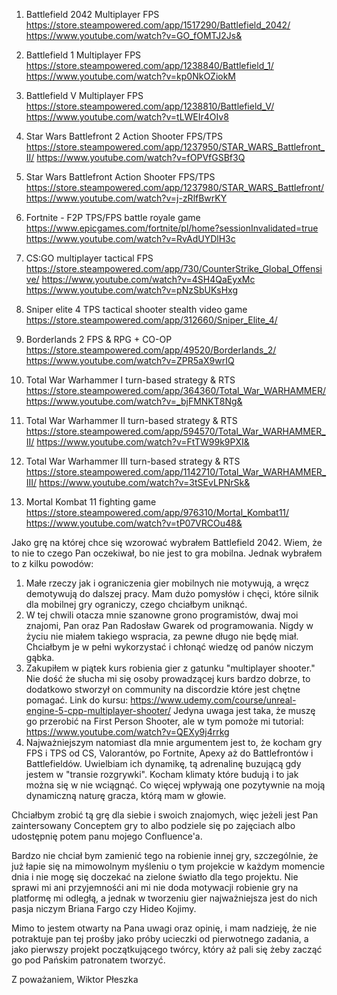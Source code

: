 1. Battlefield 2042 Multiplayer FPS
https://store.steampowered.com/app/1517290/Battlefield_2042/
https://www.youtube.com/watch?v=GO_fOMTJ2Js&

2. Battlefield 1 Multiplayer FPS
https://store.steampowered.com/app/1238840/Battlefield_1/
https://www.youtube.com/watch?v=kp0NkOZiokM

3. Battlefield V Multiplayer FPS
https://store.steampowered.com/app/1238810/Battlefield_V/
https://www.youtube.com/watch?v=tLWEIr4OIv8

4. Star Wars Battlefront 2 Action Shooter FPS/TPS
https://store.steampowered.com/app/1237950/STAR_WARS_Battlefront_II/
https://www.youtube.com/watch?v=fOPVfGSBf3Q

5. Star Wars Battlefront Action Shooter FPS/TPS
https://store.steampowered.com/app/1237980/STAR_WARS_Battlefront/
https://www.youtube.com/watch?v=j-zRlfBwrKY

6. Fortnite - F2P TPS/FPS battle royale game 
https://www.epicgames.com/fortnite/pl/home?sessionInvalidated=true
https://www.youtube.com/watch?v=RvAdUYDlH3c

7. CS:GO  multiplayer tactical FPS
https://store.steampowered.com/app/730/CounterStrike_Global_Offensive/
https://www.youtube.com/watch?v=4SH4QaEyxMc
https://www.youtube.com/watch?v=pNzSbUKsHxg

8. Sniper elite 4 TPS tactical shooter stealth video game
https://store.steampowered.com/app/312660/Sniper_Elite_4/

9. Borderlands 2 FPS & RPG + CO-OP
https://store.steampowered.com/app/49520/Borderlands_2/
https://www.youtube.com/watch?v=ZPR5aX9wrIQ

10. Total War Warhammer I turn-based strategy & RTS
https://store.steampowered.com/app/364360/Total_War_WARHAMMER/
https://www.youtube.com/watch?v=_bjFMNKT8Ng&

11. Total War Warhammer II  turn-based strategy & RTS
https://store.steampowered.com/app/594570/Total_War_WARHAMMER_II/
https://www.youtube.com/watch?v=FtTW99k9PXI&

12. Total War Warhammer III turn-based strategy & RTS
https://store.steampowered.com/app/1142710/Total_War_WARHAMMER_III/
https://www.youtube.com/watch?v=3tSEvLPNrSk&

13. Mortal Kombat 11 fighting game
https://store.steampowered.com/app/976310/Mortal_Kombat11/
https://www.youtube.com/watch?v=tP07VRCOu48&

Jako grę na której chce się wzorować wybrałem Battlefield 2042. Wiem, że to nie to czego Pan oczekiwał, bo nie jest to gra mobilna. Jednak wybrałem to z kilku powodów:
1. Małe rzeczy jak i ograniczenia gier mobilnych nie motywują, a wręcz demotywują do dalszej pracy. Mam dużo pomysłów i chęci, które silnik dla mobilnej gry ograniczy, czego chciałbym uniknąć.
2. W tej chwili otacza mnie szanowne grono programistów, dwaj moi znajomi, Pan oraz Pan Radosław Gwarek od programowania. Nigdy w życiu nie miałem takiego wspracia, za pewne długo nie będę miał. Chciałbym je w pełni wykorzystać i chłonąć wiedzę od panów niczym gąbka.
3. Zakupiłem w piątek kurs robienia gier z gatunku "multiplayer shooter." Nie dość że słucha mi się osoby prowadzącej kurs bardzo dobrze, to dodatkowo stworzył on community na discordzie które jest chętne pomagać.
Link do kursu: https://www.udemy.com/course/unreal-engine-5-cpp-multiplayer-shooter/
Jedyna uwaga jest taka, że muszę go przerobić na First Person Shooter, ale w tym pomoże mi tutorial: https://www.youtube.com/watch?v=QEXy9j4rrkg
4. Najważniejszym natomiast dla mnie argumentem jest to, że kocham gry FPS i TPS od CS, Valorantów, po Fortnite, Apexy aż do Battlefrontów i Battlefieldów. Uwielbiam ich dynamikę, tą adrenalinę buzującą gdy jestem w "transie rozgrywki". Kocham klimaty które budują i to jak można się w nie wciągnąć. Co więcej wpływają one pozytywnie na moją dynamiczną naturę gracza, którą mam w głowie. 

Chciałbym zrobić tą grę dla siebie i swoich znajomych, więc jeżeli jest Pan zaintersowany Conceptem gry to albo podziele się po zajęciach albo udostępnię potem panu mojego Confluence'a.

Bardzo  nie chciał bym zamienić tego na robienie innej gry, szczególnie, że już łapie się na mimowolnym myśleniu o tym projekcie w każdym momencie dnia i nie mogę się doczekać na zielone światło dla tego projektu. Nie sprawi mi ani przyjemnośći ani mi nie doda motywacji robienie gry na platformę mi odległą, a jednak w tworzeniu gier najważniejsza jest do nich pasja niczym Briana Fargo czy Hideo Kojimy.

Mimo to jestem otwarty na Pana uwagi oraz opinię, i mam nadzieję, że nie potraktuje pan tej prośby jako próby ucieczki od pierwotnego zadania, a jako pierwszy projekt początkującego twórcy, który aż pali się żeby zacząć go pod Pańskim patronatem tworzyć. 

Z poważaniem,
Wiktor Płeszka